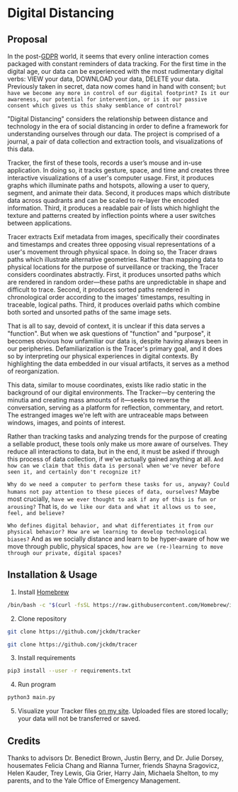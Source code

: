 # Digital Distancing

## Proposal

In the post-[GDPR](https://www.wired.co.uk/article/what-is-gdpr-uk-eu-legislation-compliance-summary-fines-2018) world, it seems that every online interaction comes packaged with constant reminders of data tracking. For the first time in the digital age, our data can be experienced with the most rudimentary digital verbs: VIEW your data, DOWNLOAD your data, DELETE your data. Previously taken in secret, data now comes hand in hand with consent; `but have we become any more in control of our digital footprint? Is it our awareness, our potential for intervention, or is it our passive consent which gives us this shaky semblance of control?`

"Digital Distancing" considers the relationship between distance and technology in the era of social distancing in order to define a framework for understanding ourselves through our data. The project is comprised of a journal, a pair of data collection and extraction tools, and visualizations of this data.

Tracker, the first of these tools, records a user’s mouse and in-use application. In doing so, it tracks gesture, space, and time and creates three interactive visualizations of a user's computer usage. First, it produces graphs which illuminate paths and hotspots, allowing a user to query, segment, and animate their data. Second, it produces maps which distribute data across quadrants and can be scaled to re-layer the encoded information. Third, it produces a readable pair of lists which highlight the texture and patterns created by inflection points where a user switches between applications.

Tracer extracts Exif metadata from images, specifically their coordinates and timestamps and creates three opposing visual representations of a user's movement through physical space. In doing so, the Tracer draws paths which illustrate alternative geometries. Rather than mapping data to physical locations for the purpose of surveillance or tracking, the Tracer considers coordinates abstractly. First, it produces unsorted paths which are rendered in random order—these paths are unpredictable in shape and difficult to trace. Second, it produces sorted paths rendered in chronological order according to the images' timestamps, resulting in traceable, logical paths. Third, it produces overlaid paths which combine both sorted and unsorted paths of the same image sets.

That is all to say, devoid of context, it is unclear if this data serves a "function". But when we ask questions of "function" and "purpose", it becomes obvious how unfamiliar our data is, despite having always been in our peripheries. Defamiliarization is the Tracer's primary goal, and it does so by interpreting our physical experiences in digital contexts. By highlighting the data embedded in our visual artifacts, it serves as a method of reorganization.

This data, similar to mouse coordinates, exists like radio static in the background of our digital environments. The Tracker—by centering the minutia and creating mass amounts of it—seeks to reverse the conversation, serving as a platform for reflection, commentary, and retort. The estranged images we're left with are untraceable maps between windows, images, and points of interest.

Rather than tracking tasks and analyzing trends for the purpose of creating a sellable product, these tools only make us more aware of ourselves. They reduce all interactions to data, but in the end, it must be asked if through this process of data collection, if we've actually gained anything at all. `And how can we claim that this data is personal when we've never before seen it, and certainly don't recognize it?`

`Why do we need a computer to perform these tasks for us, anyway? Could humans not pay attention to these pieces of data, ourselves?` Maybe most crucially, `have we ever thought to ask if any of this is fun or arousing?` That is, `do we like our data and what it allows us to see, feel, and believe?`

`Who defines digital behavior, and what differentiates it from our physical behavior? How are we learning to develop technological biases?` And as we socially distance and learn to be hyper-aware of how we move through public, physical spaces, `how are we (re-)learning to move through our private, digital spaces?`


## Installation & Usage

1. Install [Homebrew](https://brew.sh/)
```bash
/bin/bash -c "$(curl -fsSL https://raw.githubusercontent.com/Homebrew/install/master/install.sh)"
```
2. Clone repository
```bash
git clone https://github.com/jckdm/tracker

git clone https://github.com/jckdm/tracer
```
3. Install requirements
```bash
pip3 install --user -r requirements.txt
```
4. Run program
```bash
python3 main.py
```
5. Visualize your Tracker files [on my site](https://jackadam.cc/thesis/visualizations.html). Uploaded files are stored locally; your data will not be transferred or saved.


## Credits

Thanks to advisors Dr. Benedict Brown, Justin Berry, and Dr. Julie Dorsey, housemates Felicia Chang and Rianna Turner, friends Shayna Sragovicz, Helen Kauder, Trey Lewis, Gia Grier, Harry Jain, Michaela Shelton, to my parents, and to the Yale Office of Emergency Management.
